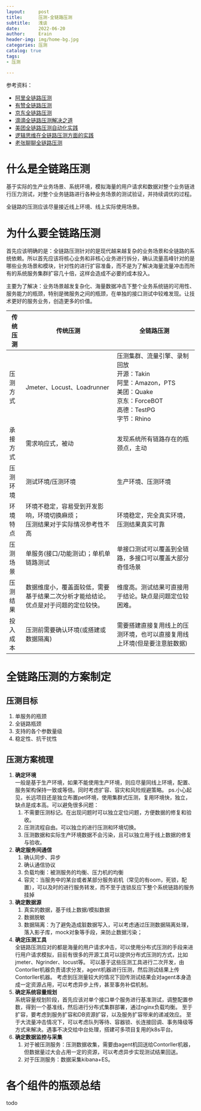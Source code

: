 ```yaml
---
layout:     post
title:      压测-全链路压测
subtitle:   浅谈
date:       2022-06-20
author:     Erain
header-img: img/home-bg.jpg
categories: 压测
catalog: true
tags:
- 压测

---
```


参考资料：

- [阿里全链路压测](https://my.oschina.net/cctester/blog/994727)
- [有赞全链路压测](https://mp.weixin.qq.com/s/0a-Sd_fCkE2mDFzNpKxf7A)
- [京东全链路压测](https://www.sdk.cn/details/lE5wmb52qGDW8DgojN)
- [滴滴全链路压测解决之道](https://blog.csdn.net/g6u8w7p06dco99fq3/article/details/79119269)
- [美团全链路压测自动化实践](https://www.sdk.cn/details/vRw1ZkdWe4WL8amByJ)
- [逻辑思维在全链路压测方面的实践](https://www.toutiao.com/i6660639134580736526)
- [老张聊聊全链路压测](https://www.cnblogs.com/imyalost/p/8439910.html)

# 什么是全链路压测

基于实际的生产业务场景、系统环境，模拟海量的用户请求和数据对整个业务链进行压力测试，对整个业务链路进行各种业务场景的测试验证，并持续调优的过程。

全链路的压测应该尽量接近线上环境、线上实际使用场景。

# 为什么要全链路压测

首先应该明确的是：全链路压测针对的是现代越来越复杂的业务场景和全链路的系统依赖。所以首先应该将核心业务和非核心业务进行拆分，确认流量高峰针对的是哪些业务场景和模块，针对性的进行扩容准备，而不是为了解决海量流量冲击而所有的系统服务集群扩容几十倍，这样会造成不必要的成本投入。

主要为了解决：业务场景越发复杂化、海量数据冲击下整个业务系统链的可用性、服务能力的瓶颈，特别是微服务之间的瓶颈，在单独的接口测试中较难发现。让技术更好的服务业务，创造更多的价值。

| 传统压测 | 传统压测 | 全链路压测 |
| ---- | ---- | ---- |
| 压测方式 | Jmeter、Locust、Loadrunner | 压测集群、流量引擎、录制回放<br />开源：Takin <br />阿里：Amazon，PTS <br />美团：Quake <br />京东：ForceBOT <br />高德：TestPG <br />字节：Rhino |
| 承接方式 | 需求响应式，被动 | 发现系统所有链路存在的瓶颈点，主动 |
| 压测环境 | 测试环境/压测环境                                            | 生产环境、压测环境 |
| 环境特点 | 环境不稳定，容易受到开发影响，环境切换麻烦；<br />压测结果对于实际情况参考性不高 | 环境稳定，完全真实环境，压测结果真实可靠                     |
| 压测场景 | 单服务(接口/功能测试)；单机单链路测试 | 单接口测试可以覆盖到全链路，多接口可以覆盖大部分奇怪场景 |
| 压测结果 | 数据维度小，覆盖面较低，需要基于结果二次分析才能给结论。优点是对于问题的定位较快。 | 维度高。测试结果可直接用于结论。缺点是问题定位较困难。 |
| 投入成本 | 压测前需要确认环境(或搭建或数据隔离) | 需要搭建直接复用线上的压测环境，也可以直接复用线上环境(但是要注意脏数据) |

# 全链路压测的方案制定

## 压测目标

1. 单服务的瓶颈
1. 全链路瓶颈
1. 支持的各个参数量级
1. 稳定性、抗干扰性

## 压测方案梳理

1. **确定环境**         
   一般是基于生产环境，如果不能使用生产环境，则应尽量同线上环境，配置、服务架构保持一致或等倍。同时考虑扩容、容灾和风险规避策略。
   ps.小心起见，长远项目还是独立布置pet环境，使用集群式压测，复用环境快，独立，缺点是成本高。可以避免很多问题：
    1. 不需要压测标记。在出现问题时可以独立定位问题，方便数据的修复和验收。
    1. 压测流程自由。可以独立的进行压测和环境切换。
    1. 压测数据和实际生产环境数据不会污染，且可以独立用于线上数据的修复与验收。
1. **确定服务间通信**
    1. 确认同步、异步
    2. 确认通信协议
    3. 负载均衡：被测服务的均衡、压力机的均衡
    4. 容灾：当服务中的某台或者某部分服务宕机（常见的有oom，死锁，配置），可以及时的进行服务转发，而不至于连锁反应下整个系统链路的服务挂掉
1. **确定数据源**
    1. 真实的数据，基于线上数据/模拟数据
    1. 数据脱敏
    1. 数据隔离：为了避免造成脏数据写入，可以考虑通过压测数据隔离处理，落入影子库，mock对象等手段，来防止数据污染；
1. **确定压测工具**          
   全链路压测应对的都是海量的用户请求冲击，可以使用分布式压测的手段来进行用户请求模拟，目前有很多的开源工具可以提供分布式压测的方式，比如jmeter、Ngrinder、locust等。
   可以基于这些压测工具进行二次开发，由Contorller机器负责请求分发，agent机器进行压测，然后测试结果上传Contorller机器。
   考虑到压测量较大的情况下回传测试结果会对agent本身造成一定资源占用，可以考虑异步上传，甚至事务补偿机制。
1. **确定系统容量规划**          
   系统容量规划阶段，首先应该对单个接口单个服务进行基准测试，调整配置参数，得到一个基准线，然后进行分布式集群部署，通过nginx负载均衡。 至于扩容，要考虑到服务扩容和DB资源扩容，以及服务扩容带来的递减效应。
   至于大流量冲击情况下，可以考虑队列等待、容器锁、长连接回调、事务降级等方式来解决。遇事不决交给中台处理，搭建可多项目复用的k8s平台。
1. **确定数据监控与采集**
    1. 对于被压测服务：压测数据收集，需要由agent机回送给Contorller机器，但数据量过大会占用一定的资源，可以考虑异步实现测试结果回送。
    2. 对于压测服务：数据采集kibana+ES。

# 各个组件的瓶颈总结

todo